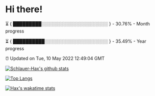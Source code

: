 # Hi there!

⏳ { █████████░░░░░░░░░░░░░░░░░░░░░ } - 30.76% - Month progress

⏳ { ██████████░░░░░░░░░░░░░░░░░░░░ } - 35.49% - Year progress

⏰ Updated on Tue, 10 May 2022 12:49:04 GMT


[![Schlauer-Hax's github stats](https://github-readme-stats.vercel.app/api?username=Schlauer-Hax&show_icons=true&theme=dark&count_private=true)](https://github.com/Schlauer-Hax)


[![Top Langs](https://github-readme-stats.vercel.app/api/top-langs/?username=Schlauer-Hax&layout=compact&theme=dark)](https://github.com/Schlauer-Hax?tab=repositories)


[![Hax's wakatime stats](https://github-readme-stats.vercel.app/api/wakatime?username=Hax&theme=dark)](https://wakatime.com/@Hax)

